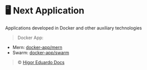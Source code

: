 # :desktop_computer: Next Application

Applications developed in Docker and other auxiliary technologies

> Docker App:

- Mern: [docker-app/mern](https://github.com/higoreduardodocs/docker/tree/docker-app/mern)
- Swarm: [docker-app/swarm](https://github.com/higoreduardodocs/docker/tree/docker-app/swarm)

> :copyright: [Higor Eduardo Docs](https://github.com/higoreduardodocs)
